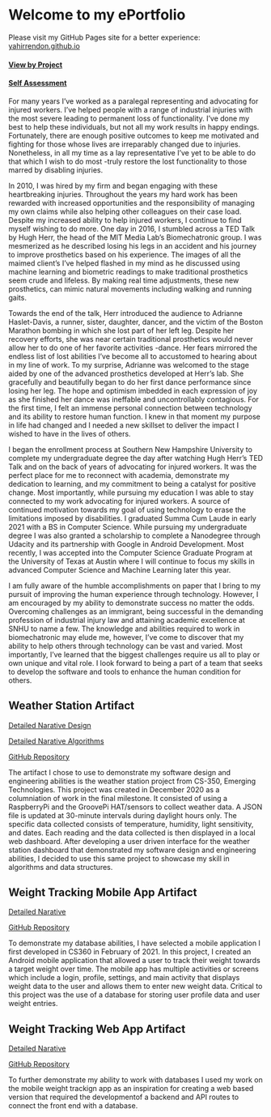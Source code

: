 # Welcome to my ePortfolio
Please visit my GitHub Pages site for a better experience: [yahirrendon.github.io](https://yahirrendon.github.io/index.html)


#### [View by Project](https://yahirrendon.github.io/ePortfolioSite/pages/projects.html)

#### [Self Assessment](https://yahirrendon.github.io/index.html)

For many years I’ve worked as a paralegal representing and advocating for injured workers. I’ve helped people with a range of industrial injuries with the most severe leading to permanent loss of functionality. I’ve done my best to help these individuals, but not all my work results in happy endings. Fortunately, there are enough positive outcomes to keep me motivated and fighting for those whose lives are irreparably changed due to injuries. Nonetheless, in all my time as a lay representative I’ve yet to be able to do that which I wish to do most -truly restore the lost functionality to those marred by disabling injuries.

In 2010, I was hired by my firm and began engaging with these heartbreaking injuries. Throughout the years my hard work has been rewarded with increased opportunities and the responsibility of managing my own claims while also helping other colleagues on their case load. Despite my increased ability to help injured workers, I continue to find myself wishing to do more. One day in 2016, I stumbled across a TED Talk by Hugh Herr, the head of the MIT Media Lab’s Biomechatronic group. I was mesmerized as he described losing his legs in an accident and his journey to improve prosthetics based on his experience. The images of all the maimed client’s I’ve helped flashed in my mind as he discussed using machine learning and biometric readings to make traditional prosthetics seem crude and lifeless. By making real time adjustments, these new prosthetics, can mimic natural movements including walking and running gaits.

Towards the end of the talk, Herr introduced the audience to Adrianne Haslet-Davis, a runner, sister, daughter, dancer, and the victim of the Boston Marathon bombing in which she lost part of her left leg. Despite her recovery efforts, she was near certain traditional prosthetics would never allow her to do one of her favorite activities -dance. Her fears mirrored the endless list of lost abilities I’ve become all to accustomed to hearing about in my line of work. To my surprise, Adrianne was welcomed to the stage aided by one of the advanced prosthetics developed at Herr’s lab. She gracefully and beautifully began to do her first dance performance since losing her leg. The hope and optimism imbedded in each expression of joy as she finished her dance was ineffable and uncontrollably contagious. For the first time, I felt an immense personal connection between technology and its ability to restore human function. I knew in that moment my purpose in life had changed and I needed a new skillset to deliver the impact I wished to have in the lives of others.

I began the enrollment process at Southern New Hampshire University to complete my undergraduate degree the day after watching Hugh Herr’s TED Talk and on the back of years of advocating for injured workers. It was the perfect place for me to reconnect with academia, demonstrate my dedication to learning, and my commitment to being a catalyst for positive change. Most importantly, while pursuing my education I was able to stay connected to my work advocating for injured workers. A source of continued motivation towards my goal of using technology to erase the limitations imposed by disabilities. I graduated Summa Cum Laude in early 2021 with a BS in Computer Science. While pursuing my undergraduate degree I was also granted a scholarship to complete a Nanodegree through Udacity and its partnership with Google in Android Development. Most recently, I was accepted into the Computer Science Graduate Program at the University of Texas at Austin where I will continue to focus my skills in advanced Computer Science and Machine Learning later this year.

I am fully aware of the humble accomplishments on paper that I bring to my pursuit of improving the human experience through technology. However, I am encouraged by my ability to demonstrate success no matter the odds. Overcoming challenges as an immigrant, being successful in the demanding profession of industrial injury law and attaining academic excellence at SNHU to name a few. The knowledge and abilities required to work in biomechatronic may elude me, however, I’ve come to discover that my ability to help others through technology can be vast and varied. Most importantly, I’ve learned that the biggest challenges require us all to play or own unique and vital role. I look forward to being a part of a team that seeks to develop the software and tools to enhance the human condition for others.

## Weather Station Artifact

[Detailed Narative Design](https://yahirrendon.github.io/ePortfolioSite/pages/design.html)

[Detailed Narative Algorithms](https://yahirrendon.github.io/ePortfolioSite/pages/algorithms.html)

[GitHub Repository](https://github.com/yahirRendon/weather_station)

The artifact I chose to use to demonstrate my software design and engineering abilities is the weather station project from CS-350, Emerging Technologies. This project was created in December 2020 as a columniation of work in the final milestone. It consisted of using a RaspberryPi and the GroovePi HAT/sensors to collect weather data. A JSON file is updated at 30-minute intervals during daylight hours only. The specific data collected consists of temperature, humidity, light sensitivity, and dates. Each reading and the data collected is then displayed in a local web dashboard. After developing a user driven interface for the weather station dashboard that demonstrated my software design and engineering abilities, I decided to use this same project to showcase my skill in algorithms and data structures. 

## Weight Tracking Mobile App Artifact

[Detailed Narative](https://yahirrendon.github.io/ePortfolioSite/pages/database.html)

[GitHub Repository](https://github.com/yahirRendon/my_weight_mobile)

To demonstrate my database abilities, I have selected a mobile application I first developed in CS360 in February of 2021. In this project, I created an Android mobile application that allowed a user to track their weight towards a target weight over time. The mobile app has multiple activities or screens which include a login, profile, settings, and main activity that displays weight data to the user and allows them to enter new weight data. Critical to this project was the use of a database for storing user profile data and user weight entries.


## Weight Tracking Web App Artifact

[Detailed Narative](https://yahirrendon.github.io/ePortfolioSite/pages/database.html)

[GitHub Repository](https://github.com/yahirRendon/my_weight_web)

To further demonstrate my ability to work with databases I used my work on the mobile weight trackign app as an inspiration for creating a web based version that required the developmentof a backend and API routes to connect the front end with a database. 

